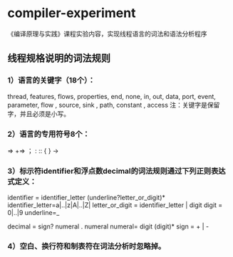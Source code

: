 # compiler-experiment
《编译原理与实践》课程实验内容，实现线程语言的词法和语法分析程序


## 线程规格说明的词法规则
### 1）语言的关键字（18个）：
 thread,  features,  flows,  properties,  end,  none,  in,  out,  data,  port,  event,  parameter,  flow ,  source, sink ,  path,  constant ,  access
 注：关键字是保留字，并且必须是小写。
### 2）语言的专用符号8个：
 =>  +=>   ； :  ::   {     }   ->
### 3）标示符identifier和浮点数decimal的词法规则通过下列正则表达式定义：
 identifier = identifier_letter (underline?letter_or_digit)*
 identifier_letter=a|..|z|A|..|Z|
 letter_or_digit = identifier_letter | digit
 digit = 0|..|9
 underline=_

 decimal = sign? numeral . numeral
 numeral= digit (digit)*
 sign = + | -
### 4）空白、换行符和制表符在词法分析时忽略掉。

